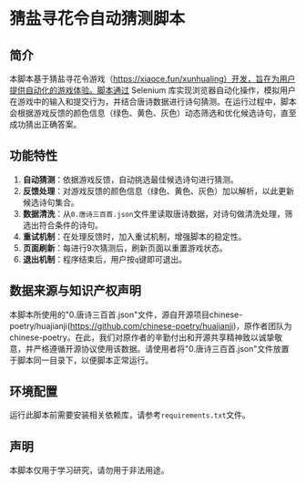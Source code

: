 # 猜盐寻花令自动猜测脚本

## 简介
本脚本基于猜盐寻花令游戏（https://xiaoce.fun/xunhualing）开发，旨在为用户提供自动化的游戏体验。脚本通过 Selenium 库实现浏览器自动化操作，模拟用户在游戏中的输入和提交行为，并结合唐诗数据进行诗句猜测。在运行过程中，脚本会根据游戏反馈的颜色信息（绿色、黄色、灰色）动态筛选和优化候选诗句，直至成功猜出正确答案。

## 功能特性
1. **自动猜测**：依据游戏反馈，自动挑选最佳候选诗句进行猜测。
2. **反馈处理**：对游戏反馈的颜色信息（绿色、黄色、灰色）加以解析，以此更新候选诗句集合。
3. **数据清洗**：从`0.唐诗三百首.json`文件里读取唐诗数据，对诗句做清洗处理，筛选出符合条件的诗句。
4. **重试机制**：在处理反馈时，加入重试机制，增强脚本的稳定性。
5. **页面刷新**：每进行9次猜测后，刷新页面以重置游戏状态。
6. **退出机制**：程序结束后，用户按`q`键即可退出。

## 数据来源与知识产权声明
本脚本所使用的"0.唐诗三百首.json"文件，源自开源项目chinese-poetry/huajianji(https://github.com/chinese-poetry/huajianji)，原作者团队为 chinese-poetry。在此，我们对原作者的辛勤付出和开源共享精神致以诚挚敬意，并严格遵循开源协议使用该数据。请使用者将"0.唐诗三百首.json"文件放置于脚本同一目录下，以便脚本正常运行。

## 环境配置
运行此脚本前需要安装相关依赖库，请参考`requirements.txt`文件。

## 声明
本脚本仅用于学习研究，请勿用于非法用途。